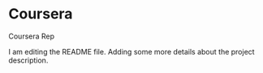 # Coursera
Coursera Rep

I am editing the README file. Adding some more details about the project description.
